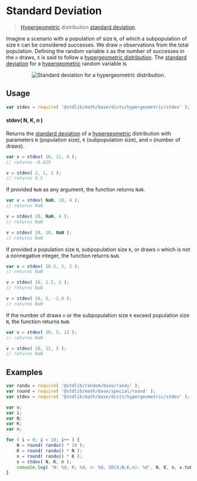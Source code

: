 # Standard Deviation

> [Hypergeometric][hypergeometric-distribution] distribution [standard deviation][standard-deviation].

<!-- Section to include introductory text. Make sure to keep an empty line after the intro `section` element and another before the `/section` close. -->

<section class="intro">

Imagine a scenario with a population of size `N`, of which a subpopulation of size `K` can be considered successes. We draw `n` observations from the total population. Defining the random variable `X` as the number of successes in the `n` draws, `X` is said to follow a [hypergeometric distribution][hypergeometric-distribution]. The [standard deviation][standard-deviation] for a [hypergeometric][hypergeometric-distribution] random variable is

<!-- <equation class="equation" label="eq:hypergeometric_stdev" align="center" raw="\sigma = \sqrt{ n{K \over N}{(N-K) \over N}{N-n \over N-1} }" alt="Standard deviation for a hypergeometric distribution."> -->

<div class="equation" align="center" data-raw-text="\sigma = \sqrt{ n{K \over N}{(N-K) \over N}{N-n \over N-1} }" data-equation="eq:hypergeometric_stdev">
    <img src="https://cdn.rawgit.com/stdlib-js/stdlib/6c7e930588674097b03b3201c5d368532bba6c67/lib/node_modules/@stdlib/math/base/dists/hypergeometric/stdev/docs/img/equation_hypergeometric_stdev.svg" alt="Standard deviation for a hypergeometric distribution.">
    <br>
</div>

<!-- </equation> -->

</section>

<!-- /.intro -->

<!-- Package usage documentation. -->

<section class="usage">

## Usage

```javascript
var stdev = require( '@stdlib/math/base/dists/hypergeometric/stdev' );
```

#### stdev( N, K, n )

Returns the [standard deviation][standard-deviation] of a [hypergeometric][hypergeometric-distribution] distribution with parameters `N` (population size), `K` (subpopulation size), and `n` (number of draws).

```javascript
var v = stdev( 16, 11, 4 );
// returns ~0.829

v = stdev( 2, 1, 1 );
// returns 0.5
```

If provided `NaN` as any argument, the function returns `NaN`.

```javascript
var v = stdev( NaN, 10, 4 );
// returns NaN

v = stdev( 20, NaN, 4 );
// returns NaN

v = stdev( 20, 10, NaN );
// returns NaN
```

If provided a population size `N`, subpopulation size `K`, or draws `n` which is not a nonnegative integer, the function returns `NaN`.

```javascript
var v = stdev( 10.5, 5, 2 );
// returns NaN

v = stdev( 10, 1.5, 2 );
// returns NaN

v = stdev( 10, 5, -2.0 );
// returns NaN
```

If the number of draws `n` or the subpopulation size `K` exceed population size `N`, the function returns `NaN`.

```javascript
var v = stdev( 10, 5, 12 );
// returns NaN

v = stdev( 10, 12, 5 );
// returns NaN
```

</section>

<!-- /.usage -->

<!-- Package usage notes. Make sure to keep an empty line after the `section` element and another before the `/section` close. -->

<section class="notes">

</section>

<!-- /.notes -->

<!-- Package usage examples. -->

<section class="examples">

## Examples

```javascript
var randu = require( '@stdlib/random/base/randu' );
var round = require( '@stdlib/math/base/special/round' );
var stdev = require( '@stdlib/math/base/dists/hypergeometric/stdev' );

var v;
var i;
var N;
var K;
var n;

for ( i = 0; i < 10; i++ ) {
    N = round( randu() * 20 );
    K = round( randu() * N );
    n = round( randu() * K );
    v = stdev( N, K, n );
    console.log( 'N: %d, K: %d, n: %d, SD(X;N,K,n): %d', N, K, n, v.toFixed( 4 ) );
}
```

</section>

<!-- /.examples -->

<!-- Section to include cited references. If references are included, add a horizontal rule *before* the section. Make sure to keep an empty line after the `section` element and another before the `/section` close. -->

<section class="references">

</section>

<!-- /.references -->

<!-- Section for all links. Make sure to keep an empty line after the `section` element and another before the `/section` close. -->

<section class="links">

[hypergeometric-distribution]: https://en.wikipedia.org/wiki/Hypergeometric_distribution

[standard-deviation]: https://en.wikipedia.org/wiki/Standard_deviation

</section>

<!-- /.links -->
